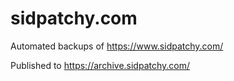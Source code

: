 # sidpatchy.com
Automated backups of https://www.sidpatchy.com/

Published to https://archive.sidpatchy.com/
